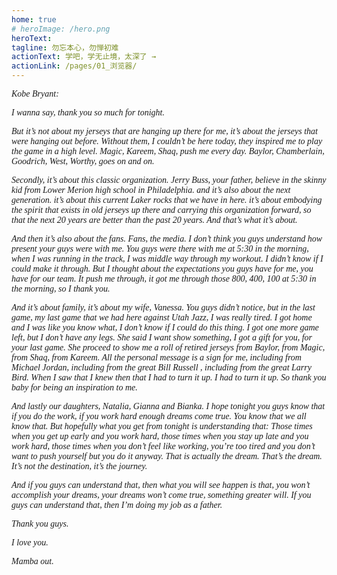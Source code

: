```yaml
---
home: true
# heroImage: /hero.png
heroText:
tagline: 勿忘本心，勿惮初难
actionText: 学吧，学无止境，太深了 →
actionLink: /pages/01_浏览器/
---
```


_<font face="Papyrus,fantasy" >Kobe Bryant:</font>_

_<font face="Papyrus,fantasy" >I wanna say, thank you so much for tonight.</font>_

_<font face="Papyrus,fantasy" >But it’s not about my jerseys that are hanging up there for me, it’s about the jerseys that were hanging out before. Without them, I couldn’t be here today, they inspired me to play the game in a high level. Magic, Kareem, Shaq, push me every day. Baylor, Chamberlain, Goodrich, West, Worthy, goes on and on.</font>_

_<font face="Papyrus,fantasy" >Secondly, it’s about this classic organization. Jerry Buss, your father, believe in the skinny kid from Lower Merion high school in Philadelphia. and it’s also about the next generation. it’s about this current Laker rocks that we have in here. it’s about embodying the spirit that exists in old jerseys up there and carrying this organization forward, so that the next 20 years are better than the past 20 years. And that’s what it’s about.</font>_

_<font face="Papyrus,fantasy" >And then it’s also about the fans. Fans, the media. I don’t think you guys understand how present your guys were with me. You guys were there with me at 5:30 in the morning, when I was running in the track, I was middle way through my workout. I didn’t know if I could make it through. But I thought about the expectations you guys have for me, you have for our team. It push me through, it got me through those 800, 400, 100 at 5:30 in the morning, so I thank you.</font>_

_<font face="Papyrus,fantasy" >And it’s about family, it’s about my wife, Vanessa. You guys didn’t notice, but in the last game, my last game that we had here against Utah Jazz, I was really tired. I got home and I was like you know what, I don’t know if I could do this thing. I got one more game left, but I don’t have any legs. She said I want show something, I got a gift for you, for your last game. She proceed to show me a roll of retired jerseys from Baylor, from Magic, from Shaq, from Kareem. All the personal message is a sign for me, including from Michael Jordan, including from the great Bill Russell , including from the great Larry Bird. When I saw that I knew then that I had to turn it up. I had to turn it up. So thank you baby for being an inspiration to me.</font>_

_<font face="Papyrus,fantasy" >And lastly our daughters, Natalia, Gianna and Bianka. I hope tonight you guys know that if you do the work, if you work hard enough dreams come true. You know that we all know that. But hopefully what you get from tonight is understanding that: Those times when you get up early and you work hard, those times when you stay up late and you work hard, those times when you don’t feel like working, you’re too tired and you don’t want to push yourself but you do it anyway. That is actually the dream. That’s the dream. It’s not the destination, it’s the journey.</font>_

_<font face="Papyrus,fantasy" >And if you guys can understand that, then what you will see happen is that, you won’t accomplish your dreams, your dreams won’t come true, something greater will. If you guys can understand that, then I’m doing my job as a father.</font>_

_<font face="Papyrus,fantasy" >Thank you guys.</font>_

_<font face="Papyrus,fantasy" >I love you.</font>_

_<font face="Papyrus,fantasy" >Mamba out.</font>_
